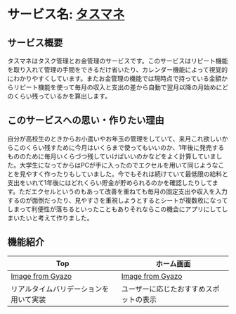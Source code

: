 # サービス名: [タスマネ](https://tasumane.vercel.app/top)

## サービス概要
タスマネはタスク管理とお金管理のサービスです。このサービスはリピート機能を取り入れて管理の手間をできるだけ省いたり、カレンダー機能によって視覚的にわかりやすくしています。またお金管理の機能では現時点で持っている金額からリピート機能を使って毎月の収入と支出の差から自動で翌月以降の月始めにどのくらい残っているかを算出します。


## このサービスへの思い・作りたい理由
自分が高校生のときからお小遣いやお年玉の管理をしていて、来月これ欲しいからこのくらい残すために今月はいくらまで使ってもいいのか、1年後に発売するもののために毎月いくらづつ残していけばいいのかなどをよく計算していました。大学生になってからはPCが手に入ったのでエクセルを用いて同じようなことを見やすく作ったりもしていました。今でもそれは続けていて最低限の給料と支出をいれて1年後にはどれくらい貯金が貯められるのかを確認したりしてます。ただエクセルというのもあって改善を重ねても毎月の固定支出や収入を入力するのが面倒だったり、見やすさを重視しようとするとシートが複数枚になってしまって利便性が落ちるといったこともありそれならこの機会にアプリにしてしまいたいと考えて作りました。

## 機能紹介

| Top | ホーム画面 |
| --- | --- |
| [Image from Gyazo](https://gyazo.com/875c5f5703ed0340ffbdd53074bac8a7) | [Image from Gyazo](https://gyazo.com/875c5f5703ed0340ffbdd53074bac8a7) |
| リアルタイムバリデーションを用いて実装 | ユーザーに応じたおすすめスポットの表示 |

